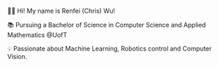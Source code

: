 👋🏻 Hi! My name is Renfei (Chris) Wu!

📚 Pursuing a Bachelor of Science in Computer Science and Applied Mathematics @UofT

💡 Passionate about Machine Learning, Robotics control and Computer Vision.
